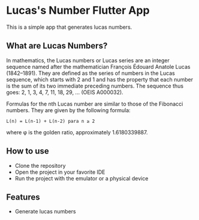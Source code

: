 # Lucas's Number Flutter App

This is a simple app that generates lucas numbers.

## What are Lucas Numbers?

In mathematics, the Lucas numbers or Lucas series are an integer sequence named after the mathematician François Édouard Anatole Lucas (1842–1891). They are defined as the series of numbers in the Lucas sequence, which starts with 2 and 1 and has the property that each number is the sum of its two immediate preceding numbers. The sequence thus goes: 2, 1, 3, 4, 7, 11, 18, 29, ... (OEIS A000032).

Formulas for the nth Lucas number are similar to those of the Fibonacci numbers. They are given by the following formula:

``` text
L(n) = L(n-1) + L(n-2) para n ≥ 2
```

where φ is the golden ratio, approximately 1.6180339887.


## How to use

- Clone the repository
- Open the project in your favorite IDE
- Run the project with the emulator or a physical device

## Features

- Generate lucas numbers